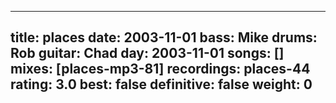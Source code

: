 
---
title: places
date: 2003-11-01
bass:	Mike
drums:	Rob
guitar:	Chad
day: 2003-11-01
songs: []
mixes: [places-mp3-81]
recordings: places-44
rating: 3.0
best: false
definitive: false
weight: 0
---
